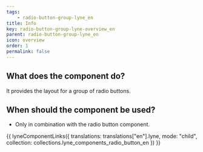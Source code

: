 ```yaml
---
tags: 
    - radio-button-group-lyne_en
title: Info
key: radio-button-group-lyne-overview_en
parent: radio-button-group-lyne_en
icon: overview
order: 1
permalink: false
---
```


## What does the component do?
It provides the layout for a group of radio buttons.

## When should the component be used?
* Only in combination with the radio button component.

{{ lyneComponentLinks({
  translations: translations["en"].lyne,
  mode: "child",
  collection: collections.lyne_components_radio_button_en
}) }}
